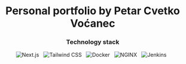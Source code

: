 <h1 align="center">Personal portfolio by Petar Cvetko Voćanec</h1>

<div align="center">
    <h3 align="center">Technology stack</h3>
    <img src="https://img.shields.io/badge/next.js-000000?style=for-the-badge&logo=nextdotjs&logoColor=white" alt="Next.js"/>
    &nbsp;
    <img src="https://img.shields.io/badge/Tailwind_CSS-38B2AC?style=for-the-badge&logo=tailwind-css&logoColor=white" alt="Tailwind CSS"/>
    &nbsp;
    <img src="https://img.shields.io/badge/Docker-2CA5E0?style=for-the-badge&logo=docker&logoColor=white" alt="Docker"/>
    &nbsp;
    <img src="https://img.shields.io/badge/Nginx-009639?style=for-the-badge&logo=nginx&logoColor=white" alt="NGINX"/>
    &nbsp;
    <img src="https://img.shields.io/badge/Jenkins-D24939?style=for-the-badge&logo=Jenkins&logoColor=white" alt="Jenkins"/>
    &nbsp;
</div>
